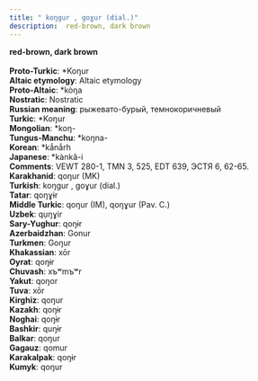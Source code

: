 ```yaml
---
title: " koŋgur , goɣur (dial.)"
description:  red-brown, dark brown
---
```

<strong> red-brown, dark brown</strong><br><br>
<strong>Proto-Turkic</strong>:  *Koŋur<br>
<strong>Altaic etymology</strong>:  Altaic etymology<br>
<strong> Proto-Altaic</strong>:  *kòŋa<br>
<strong>Nostratic</strong>:  Nostratic<br>
<strong>Russian meaning</strong>:  рыжевато-бурый, темнокоричневый<br>
<strong>Turkic</strong>:  *Koŋur<br>
<strong>Mongolian</strong>:  *koŋ-<br>
<strong>Tungus-Manchu</strong>:  *koŋna-<br>
<strong>Korean</strong>:  *kắnắrh<br>
<strong>Japanese</strong>:  *kànkâ-i<br>
<strong>Comments</strong>:  VEWT 280-1, TMN 3, 525, EDT 639, ЭСТЯ 6, 62-65.<br>
<strong>Karakhanid</strong>:  qoŋur (MK)<br>
<strong>Turkish</strong>:  koŋgur , goɣur (dial.)<br>
<strong>Tatar</strong>:  qoŋɣɨr<br>
<strong>Middle Turkic</strong>:  qoŋur (IM), qoŋɣur (Pav. C.)<br>
<strong>Uzbek</strong>:  qụŋɣir<br>
<strong>Sary-Yughur</strong>:  qoŋɨr<br>
<strong>Azerbaidzhan</strong>:  Gonur<br>
<strong>Turkmen</strong>:  Goŋur<br>
<strong>Khakassian</strong>:  xōr<br>
<strong>Oyrat</strong>:  qoŋɨr<br>
<strong>Chuvash</strong>:  xъʷmъʷr<br>
<strong>Yakut</strong>:  qoŋor<br>
<strong>Tuva</strong>:  xōr<br>
<strong>Kirghiz</strong>:  qoŋur<br>
<strong>Kazakh</strong>:  qoŋɨr<br>
<strong>Noghai</strong>:  qoŋɨr<br>
<strong>Bashkir</strong>:  quŋɨr<br>
<strong>Balkar</strong>:  qoŋur<br>
<strong>Gagauz</strong>:  qomur<br>
<strong>Karakalpak</strong>:  qoŋɨr<br>
<strong>Kumyk</strong>:  qoŋur<br>


